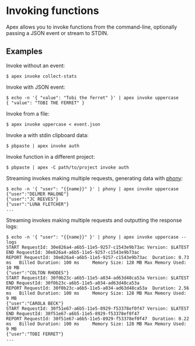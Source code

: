 
# Invoking functions

Apex allows you to invoke functions from the command-line, optionally passing a JSON event or stream to STDIN.

## Examples

Invoke without an event:

```
$ apex invoke collect-stats
```

Invoke with JSON event:

```
$ echo -n '{ "value": "Tobi the ferret" }' | apex invoke uppercase
{ "value": "TOBI THE FERRET" }
```

Invoke from a file:

```
$ apex invoke uppercase < event.json
```

Invoke a with stdin clipboard data:

```
$ pbpaste | apex invoke auth
```

Invoke function in a different project:

```
$ pbpaste | apex -C path/to/project invoke auth
```

Streaming invokes making multiple requests, generating data with [phony][1]:

```
$ echo -n '{ "user": "{{name}}" }' | phony | apex invoke uppercase
{"user":"DELMER MALONE"}
{"user":"JC REEVES"}
{"user":"LUNA FLETCHER"}
...
```

Streaming invokes making multiple requests and outputting the response logs:

```
$ echo -n '{ "user": "{{name}}" }' | phony | apex invoke uppercase --logs
START RequestId: 30e826a4-a6b5-11e5-9257-c1543e9b73ac Version: $LATEST
END RequestId: 30e826a4-a6b5-11e5-9257-c1543e9b73ac
REPORT RequestId: 30e826a4-a6b5-11e5-9257-c1543e9b73ac	Duration: 0.73 ms	Billed Duration: 100 ms 	Memory Size: 128 MB	Max Memory Used: 10 MB
{"user":"COLTON RHODES"}
START RequestId: 30f0b23c-a6b5-11e5-a034-ad63d48ca53a Version: $LATEST
END RequestId: 30f0b23c-a6b5-11e5-a034-ad63d48ca53a
REPORT RequestId: 30f0b23c-a6b5-11e5-a034-ad63d48ca53a	Duration: 2.56 ms	Billed Duration: 100 ms 	Memory Size: 128 MB	Max Memory Used: 9 MB
{"user":"CAROLA BECK"}
START RequestId: 30f51e67-a6b5-11e5-8929-f53378ef0f47 Version: $LATEST
END RequestId: 30f51e67-a6b5-11e5-8929-f53378ef0f47
REPORT RequestId: 30f51e67-a6b5-11e5-8929-f53378ef0f47	Duration: 0.22 ms	Billed Duration: 100 ms 	Memory Size: 128 MB	Max Memory Used: 9 MB
{"user":"TOBI FERRET"}
...
```

[1]: https://github.com/yields/phony
